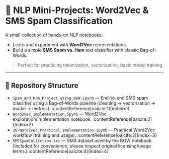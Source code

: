# 🧠 NLP Mini-Projects: Word2Vec & SMS Spam Classification

A small collection of hands-on NLP notebooks:
- Learn and experiment with **Word2Vec** representations.
- Build a simple **SMS Spam vs. Ham** text classifier with classic Bag-of-Words.

> Perfect for practicing tokenization, vectorization, basic model training
---

## 📁 Repository Structure

- `Spam_and_Ham_Project_using_BOW.ipynb` — End-to-end SMS spam classifier using a Bag-of-Words pipeline (cleaning → vectorization → model → metrics). :contentReference[oaicite:1]{index=1}  
- `Word2Vec_Implementation.ipynb` — Word2Vec exploration/implementation notebook. :contentReference[oaicite:2]{index=2}  
- `26-Word2vec_Practical_Implementation.ipynb` — Practical Word2Vec workflow (training and usage). :contentReference[oaicite:3]{index=3}  
- `SMSSpamCollection.txt` — SMS dataset used by the BOW notebook. (Included for convenience; please respect original licensing/usage terms.) :contentReference[oaicite:4]{index=4}

